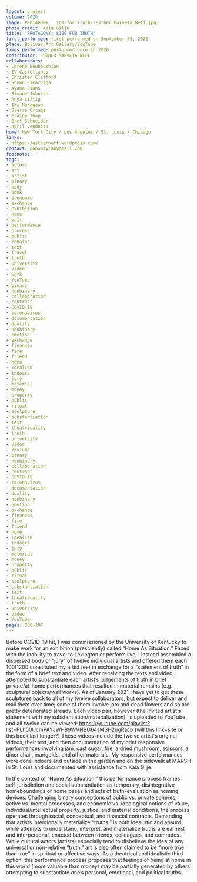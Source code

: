 ```yaml
---
layout: project
volume: 2020
image: PROTAGONY___100_for_Truth--Esther_Marveta_Neff.jpg
photo_credit: Kaia Gilje
title: 'PROTAGONY: $100 FOR TRUTH'
first_performed: first performed on September 25, 2020
place: Bolivar Art Gallery/YouTube
times_performed: performed once in 2020
contributor: ESTHER MARVETA NEFF
collaborators:
- Lorene Bouboushian
- IV Castellanos
- Christen Clifford
- Shawn Escarciga
- Ayana Evans
- Simone Johnson
- Anya Liftig
- Iki Nakagawa
- Sierra Ortega
- Elaine Thap
- Bret Schneider
- april vendetta
home: New York City / Los Angeles / St. Louis / Chicago
links:
- https://estherneff.wordpress.com/
contact: panoplylab@gmail.com
footnote: ''
tags:
- actors
- art
- artist
- binary
- body
- book
- economic
- exchange
- exhibition
- home
- pair
- performance
- process
- public
- remains
- text
- travel
- truth
- University
- video
- work
- YouTube
- binary
- nonbinary
- collaboration
- contract
- COVID-19
- coronavirus
- documentation
- duality
- nonbinary
- emotion
- exchange
- finances
- fire
- friend
- home
- idealism
- indoors
- jury
- material
- money
- property
- public
- ritual
- sculpture
- substantiation
- text
- theatricality
- truth
- university
- video
- YouTube
- binary
- nonbinary
- collaboration
- contract
- COVID-19
- coronavirus
- documentation
- duality
- nonbinary
- emotion
- exchange
- finances
- fire
- friend
- home
- idealism
- indoors
- jury
- material
- money
- property
- public
- ritual
- sculpture
- substantiation
- text
- theatricality
- truth
- university
- video
- YouTube
pages: 206-207
---
```


Before COVID-19 hit, I was commissioned by the University of Kentucky to make work for an exhibition (presciently) called “Home As Situation.” Faced with the inability to travel to Lexington or perform live, I instead assembled a dispersed body or “jury” of twelve individual artists and offered them each $100 ($1200 constituted my artist fee) in exchange for a “statement of truth” in the form of a brief text and video. After receiving the texts and video, I attempted to substantiate each artist’s judgements of truth in brief private/at-home performances that resulted in material remains (e.g. sculptural objects/wall works). As of January 2021 I have yet to get these sculptures back to all of my twelve collaborators, but expect to deliver and mail them over time; some of them involve jam and dead flowers and so are pretty deteriorated already. Each video pair, however (the invited artist’s statement with my substantiation/materialization), is uploaded to YouTube and all twelve can be viewed: https://youtube.com/playlist?list=PLh50UcmPAYJWH89WVNBG64sMSH2ugRacp (will this link+site or this book last longer?) These videos include the twelve artist's original videos, their text, and then documentation of my brief responsive performances involving jam, cast sugar, fire, a dried mushroom, scissors, a diner chair, marigolds, and other materials. My responsive performances were done indoors and outside in the garden and on the sidewalk at MARSH in St. Louis and documented with assistance from Kaia Gilje.

In the context of “Home As Situation,” this performance process frames self-jurisdiction and social substantiation as temporary, disintegrative homeboundings or home bases and acts of truth-evaluation as homing devices. Challenging binary conceptions of public vs. private spheres, active vs. mental processes, and economic vs. ideological notions of value, individual/intellectual property, justice, and material conditions, the process operates through social, conceptual, and financial contracts. Demanding that artists intentionally materialize “truths,” is both idealistic and absurd, while attempts to understand, interpret, and materialize truths are earnest and interpersonal, enacted between friends, colleagues, and comrades. While cultural actors (artists) especially tend to disbelieve the idea of any universal or non-relative “truth,” art is also often claimed to be “more true than true” in spiritual or affective ways. As a theatrical and idealistic third option, this performance process proposes that feelings of being at home in this world (more valuable than money) may be partially generated by others attempting to substantiate one’s personal, emotional, and political truths. 